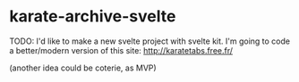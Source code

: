 # karate-archive-svelte

TODO:
I'd like to make a new svelte project with svelte kit.
I'm going to code a better/modern version of this site: http://karatetabs.free.fr/


(another idea could be coterie, as MVP)

